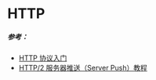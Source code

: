 # HTTP

##### 参考：
- [HTTP 协议入门](http://www.ruanyifeng.com/blog/2016/08/http.html)
- [HTTP/2 服务器推送（Server Push）教程](http://www.ruanyifeng.com/blog/2018/03/http2_server_push.html)
